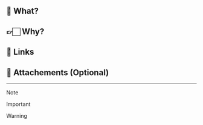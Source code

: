 ## 🔎 What?
[comment]: # (Feature definition, bug or task name should replace this text)

## 👉🏻 Why?
[comment]: # (The aim of this PR and its affects need to be explained here)

## 🔗 Links
[comment]: # (Ticket link which is pointing to the task within the pull request)
[comment]: # (As example https://diligentbrands.atlassian.net/browse/TICKET-012345 with hyperlink)

## 📎 Attachements (Optional)
[comment]: # (Any photo or other file which is crucial for reviewing the PR can be added in this place)

___

[comment]: # (Additional optional fields can be used if there is a need. Otherwise, feel free to remove any or all of them)

> [!NOTE]


[comment]: # (Highlights information that users should take into account, even when skimming)

> [!IMPORTANT]


[comment]: # (Crucial information necessary for users to succeed)

> [!WARNING]


[comment]: # (Critical content demanding immediate user attention due to potential risks)
